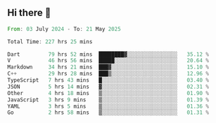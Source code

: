 ## Hi there 👋

<!--START_SECTION:waka-->

```rust
From: 03 July 2024 - To: 21 May 2025

Total Time: 227 hrs 25 mins

Dart         79 hrs 52 mins  ████████▓░░░░░░░░░░░░░░░░   35.12 %
V            46 hrs 56 mins  █████░░░░░░░░░░░░░░░░░░░░   20.64 %
Markdown     34 hrs 21 mins  ███▓░░░░░░░░░░░░░░░░░░░░░   15.10 %
C++          29 hrs 28 mins  ███▒░░░░░░░░░░░░░░░░░░░░░   12.96 %
TypeScript   7 hrs 43 mins   █░░░░░░░░░░░░░░░░░░░░░░░░   03.40 %
JSON         5 hrs 14 mins   ▓░░░░░░░░░░░░░░░░░░░░░░░░   02.31 %
Other        4 hrs 18 mins   ▒░░░░░░░░░░░░░░░░░░░░░░░░   01.90 %
JavaScript   3 hrs 9 mins    ▒░░░░░░░░░░░░░░░░░░░░░░░░   01.39 %
YAML         3 hrs 5 mins    ▒░░░░░░░░░░░░░░░░░░░░░░░░   01.36 %
Go           2 hrs 58 mins   ▒░░░░░░░░░░░░░░░░░░░░░░░░   01.31 %
```

<!--END_SECTION:waka-->

<!--
**mathiskakal/mathiskakal** is a ✨ _special_ ✨ repository because its `README.md` (this file) appears on your GitHub profile.

Here are some ideas to get you started:

- 🔭 I’m currently working on ...
- 🌱 I’m currently learning ...
- 👯 I’m looking to collaborate on ...
- 🤔 I’m looking for help with ...
- 💬 Ask me about ...
- 📫 How to reach me: ...
- 😄 Pronouns: ...
- ⚡ Fun fact: ...
-->
